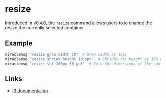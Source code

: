 # resize

Introduced in v0.4.0, the `resize` command allows users to to change the resize
the currently selected container

## Example
```sh
miraclemsg "resize grow width 10"  # Grow width by 10px
miraclemsg "resize shrink height 10 ppt"  # Shrinks the height by 10% of the screen
miraclemsg "resize set 100px 50 ppt"  # Sets the dimensions of the container to 100px width and 50% of the screen
```

## Links
- [i3 documentation](https://i3wm.org/docs/userguide.html#resizingconfig)
